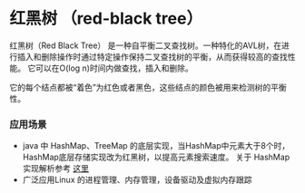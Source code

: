 # 红黑树 （red-black tree）

红黑树（Red Black Tree） 是一种自平衡二叉查找树。一种特化的AVL树，在进行插入和删除操作时通过特定操作保持二叉查找树的平衡，从而获得较高的查找性能。 它可以在O(log n)时间内做查找，插入和删除。

它的每个结点都被“着色”为红色或者黑色，这些结点的颜色被用来检测树的平衡性。


### 应用场景

* java 中 HashMap、TreeMap 的底层实现，当HashMap中元素大于8个时，HashMap底层存储实现改为红黑树，以提高元素搜索速度。
关于 HashMap 实现解析参考 [这里](../../3%20HashTable/HashMap%20in%20Java.md)
* 广泛应用Linux 的进程管理、内存管理，设备驱动及虚拟内存跟踪











